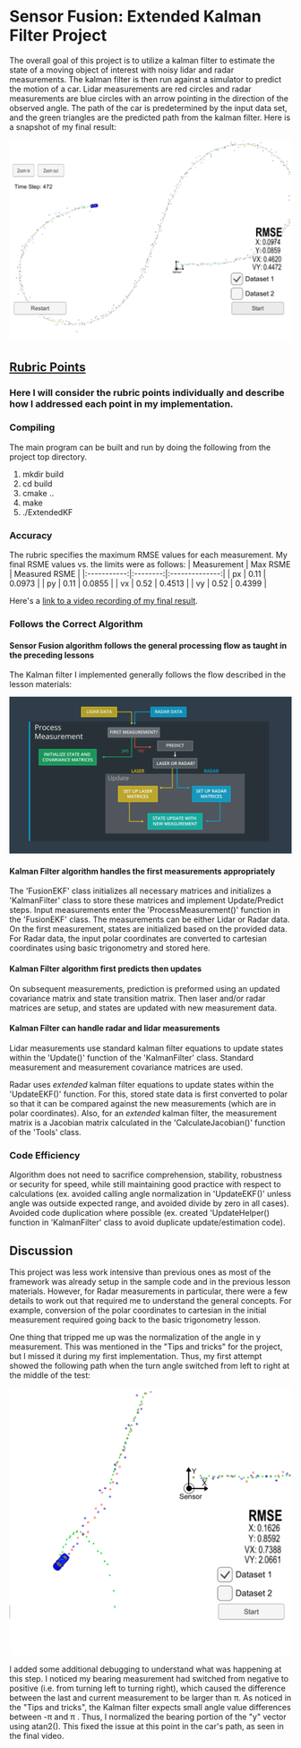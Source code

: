 # Sensor Fusion: Extended Kalman Filter Project

[//]: # (Image References)
[image1]: ./Final.png  "Final"
[image2]: ./KalmanFilterAlgo.png  "kalman"
[image3]: ./Missing_normalize.png  "Normalize"

The overall goal of this project is to utilize a kalman filter to estimate the state of a moving object of interest with noisy lidar and radar measurements. The kalman filter is then run against a simulator to predict the motion of a car.  Lidar measurements are red circles and radar measurements are blue circles with an arrow pointing in the direction of the observed angle.  The path of the car is predetermined by the input data set, and the green triangles are the predicted path from the kalman filter.  Here is a snapshot of my final result:

![alt text][image1]

## [Rubric Points](https://review.udacity.com/#!/rubrics/748/view)
### Here I will consider the rubric points individually and describe how I addressed each point in my implementation.  

### Compiling

The main program can be built and run by doing the following from the project top directory.

1. mkdir build
2. cd build
3. cmake ..
4. make
5. ./ExtendedKF

### Accuracy

The rubric specifies the maximum RMSE values for each measurement. My final RSME values vs. the limits were as follows:
| Measurement | Max RSME | Measured RSME  |
|:-----------:|:--------:|:--------------:|
|     px      |   0.11   |     0.0973     |
|     py      |   0.11   |     0.0855     |
|     vx      |   0.52   |     0.4513     |
|     vy      |   0.52   |     0.4399     |

Here's a [link to a video recording of my final result](./project_recording.mp4).

### Follows the Correct Algorithm
#### Sensor Fusion algorithm follows the general processing flow as taught in the preceding lessons

The Kalman filter I implemented generally follows the flow described in the lesson materials:

![alt text][image2]

#### Kalman Filter algorithm handles the first measurements appropriately

The 'FusionEKF' class initializes all necessary matrices and initializes a 'KalmanFilter' class to store these matrices and implement Update/Predict steps.  Input measurements enter the 'ProcessMeasurement()' function in the 'FusionEKF' class.  The measurements can be either Lidar or Radar data. On the first measurement, states are initialized based on the provided data.  For Radar data, the input polar coordinates are converted to cartesian coordinates using basic trigonometry and stored here.  

#### Kalman Filter algorithm first predicts then updates

On subsequent measurements, prediction is preformed using an updated covariance matrix and state transition matrix.  Then laser and/or radar matrices are setup, and states are updated with new measurement data. 

#### Kalman Filter can handle radar and lidar measurements

Lidar measurements use standard kalman filter equations to update states within the 'Update()' function of the 'KalmanFilter' class.  Standard measurement and measurement covariance matrices are used.  

Radar uses _extended_ kalman filter equations to update states within the 'UpdateEKF()' function.  For this, stored state data is  first converted to polar so that it can be compared against the new measurements (which are in polar coordinates).  Also, for an _extended_ kalman filter, the measurement matrix is a Jacobian matrix calculated in the 'CalculateJacobian()' function of the 'Tools' class.

### Code Efficiency
Algorithm does not need to sacrifice comprehension, stability, robustness or security for speed, while still maintaining good practice with respect to calculations (ex. avoided calling angle normalization in 'UpdateEKF()' unless angle was outside expected range, and avoided divide by zero in all cases).  Avoided code duplication where possible (ex. created 'UpdateHelper() function in 'KalmanFilter' class to avoid duplicate update/estimation code).

## Discussion
This project was less work intensive than previous ones as most of the framework was already setup in the sample code and in the previous lesson materials.  However, for Radar measurements in particular, there were a few details to work out that required me to understand the general concepts.  For example, conversion of the polar coordinates to cartesian in the initial measurement required going back to the basic trigonometry lesson.  

One thing that tripped me up was the normalization of the angle in y measurement.  This was mentioned in the "Tips and tricks" for the project, but I missed it during my first implementation.  Thus, my first attempt showed the following path when the turn angle switched from left to right at the middle of the test:

![alt text][image3]

I added some additional debugging to understand what was happening at this step.  I noticed my bearing measurement had switched from negative to positive (i.e. from turning left to turning right), which caused the difference between the last and current measurement to be larger than π.  As noticed in the "Tips and tricks", the Kalman filter expects small angle value differences between -π  and π .  Thus, I normalized the bearing portion of the "y" vector using atan2().  This fixed the issue at this point in the car's path, as seen in the final video.
